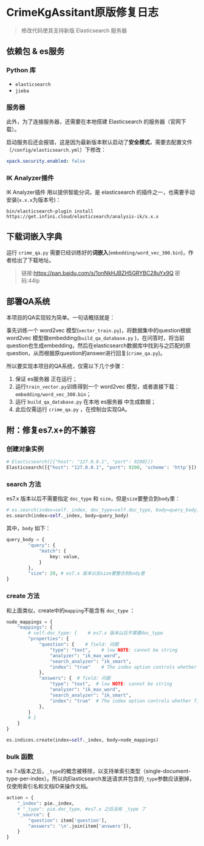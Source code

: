 # CrimeKgAssitant原版修复日志

> 修改代码使其支持新版 Elasticsearch 服务器

## 依赖包 & es服务

### Python 库

- `elasticsearch`
- `jieba`

### 服务器

此外，为了连接服务器，还需要在本地搭建 Elasticsearch 的服务器（官网下载）。

启动服务后还会报错，这是因为最新版本默认启动了**安全模式**，需要去配置文件（`/config/elasticsearch.yml`）下修改：

```yaml
xpack.security.enabled: false
```

### IK Analyzer插件

IK Analyzer插件 用以提供智能分词，是 elasticsearch 的插件之一，也需要手动安装(`x.x.x`为版本号)：

```shell
bin/elasticsearch-plugin install https://get.infini.cloud/elasticsearch/analysis-ik/x.x.x
```

## 下载词嵌入字典

运行 `crime_qa.py` 需要已经训练好的**词嵌入**(`embedding/word_vec_300.bin`)，作者给出了下载地址。

> 链接:https://pan.baidu.com/s/1onNkHJBZH5GRYBC28uYx9Q 密码:44lp

## 部署QA系统

本项目的QA实现较为简单。一句话概括就是：

事先训练一个 word2vec 模型(`vector_train.py`)，将数据集中的question根据 word2vec 模型做embedding(`build_qa_database.py` )，在问答时，将当前question也生成embedding，然后在elasticsearch数据库中找到与之匹配的原question，从而根据原question的answer进行回复(`crime_qa.py`)。

所以要实现本项目的QA系统，仅需以下几个步骤：

1. 保证 es服务器 正在运行；
2. 运行`train_vector.py`训练得到一个 word2vec 模型，或者直接下载：`embedding/word_vec_300.bin`；
3. 运行 `build_qa_database.py` 在本地 es服务器 中生成数据；
4. 此后仅需运行 `crime_qa.py` ，在控制台实现QA。

## 附：修复es7.x+的不兼容

### 创建对象实例

```python
# Elasticsearch([{"host": "127.0.0.1", "port": 9200}]) 
Elasticsearch([{"host": "127.0.0.1", "port": 9200, 'scheme': 'http'}]) # 需要指定协议
```

### search 方法

es7.x 版本以后不需要指定 `doc_type` 和 `size`，但是`size`要整合到`body`里：

```python
# es.search(index=self._index, doc_type=self.doc_type, body=query_body, size=20)
es.search(index=self._index, body=query_body)
```

其中，`body` 如下：

```python
query_body = {
        "query": {
            "match": {
                key: value,
            }
        },
        "size": 20, # es7.x 版本以后size要整合到body里
}
```

### create 方法

和上面类似，create中的`mapping`不能含有 `doc_type` ：

```python
node_mappings = {
    "mappings": {
        # self.doc_type: {    # es7.x 版本以后不需要doc_type
        "properties": {
            "question": {    # field: 问题
                "type": "text",    # lxw NOTE: cannot be string
                "analyzer": "ik_max_word",
                "search_analyzer": "ik_smart",
                "index": "true"    # The index option controls whether field values are indexed.
            },
            "answers": {  # field: 问题
                "type": "text",  # lxw NOTE: cannot be string
                "analyzer": "ik_max_word",
                "search_analyzer": "ik_smart",
                "index": "true"  # The index option controls whether field values are indexed.
            },
        }
        # }
    }
}

es.indices.create(index=self._index, body=node_mappings)
```

### bulk 函数

es 7.x版本之后，`_type`的概念被移除，以支持单索引类型（single-document-type-per-index）。所以向Elasticsearch发送请求并包含的`_type`参数应该删掉，仅使用索引名和文档ID来操作文档。

```python
action = {
    "_index": pie._index,
    # "_type": pie.doc_type, #es7.x 之后没有 _type 了
    "_source": {
        "question": item['question'],
        "answers": '\n'.join(item['answers']),
    }
}
```

